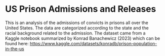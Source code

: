 # US Prison Admissions and Releases

This is an analysis of the admissions of convicts in prisons all over the United States. The data are categorized according to the state and the racial background related to the admission. The dataset came from a Kaggle notebook summarized by Konrad Banachewicz (2023) which can be found here: https://www.kaggle.com/datasets/konradb/prison-population-in-the-us
